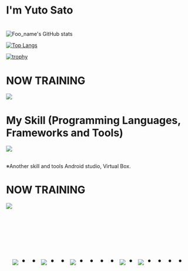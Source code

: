 # I'm Yuto Sato
#
![Foo_name's GitHub stats](https://github-readme-stats.vercel.app/api?username=yutosato-toh&show_icons=true&theme=vue-dark)

[![Top Langs](https://github-readme-stats.vercel.app/api/top-langs/?username=yutosato-toh&layout=compact&theme=vue-dark)](https://github.com/anuraghazra/github-readme-stats)

[![trophy](https://github-profile-trophy.vercel.app/?username=yutosato-toh&theme=discord)](https://github.com/ryo-ma/github-profile-trophy)




# NOW TRAINING

<p align="left">

<a href="y4111251@gmail.com"><img src="https://img.shields.io/badge/Gmail-d14836?style=flat-square&logo=Gmail&logoColor=white&link=y4111251@gmail.com"/></a>
</p>



# My Skill (Programming Languages, Frameworks and Tools)

<img src="https://skillicons.dev/icons?i=html,css,js,github,vscode,docker,java,kotlin,discord,php," /> <br /><br />

  ※Another skill and tools
  Android studio, Virtual Box.
  
# NOW TRAINING

<img src="https://skillicons.dev/icons?i=vscode,github" /> <br /><br />


<!-- --------------------------------- :) ---------------------------------- -->

<br><br><br>

<div align="center">
    <h1>
        <img src="https://user-images.githubusercontent.com/44926913/175852850-3fb6c715-1856-41ff-8c1f-94ce3b03b458.gif">・・
        <img src="https://user-images.githubusercontent.com/44926913/175853109-f8850656-6704-4a8a-bee6-9aca154d929b.gif">・・
        <img src="https://user-images.githubusercontent.com/44926913/175853154-5449d974-975e-44a6-ab84-a86031265e40.gif">・・・・
        <img src="https://user-images.githubusercontent.com/44926913/175853109-f8850656-6704-4a8a-bee6-9aca154d929b.gif">・
        <img src="https://user-images.githubusercontent.com/44926913/175853154-5449d974-975e-44a6-ab84-a86031265e40.gif">・・・・
    </h1>
  </div>
<br><br><br>
